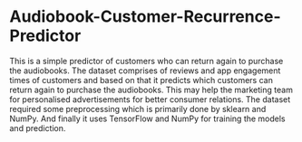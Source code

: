 # Audiobook-Customer-Recurrence-Predictor
This is a simple predictor of customers who can return again to purchase the audiobooks. The dataset comprises of reviews and app engagement times of customers and based on that it predicts which customers can return again to purchase the audiobooks. This may help the marketing team for personalised advertisements for better consumer relations. The dataset required some preprocessing which is primarily done by sklearn and NumPy. And finally it uses TensorFlow and NumPy for training the models and prediction.
